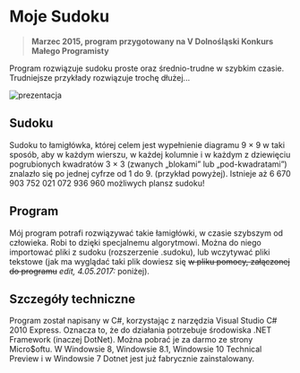 Moje Sudoku
===========================
> **Marzec 2015, program przygotowany na V Dolnośląski Konkurs Małego Programisty**

Program rozwiązuje sudoku proste oraz średnio-trudne w szybkim czasie. Trudniejsze przykłady rozwiązuje trochę dłużej...

![prezentacja](https://raw.github.com/m4k5/Moje-Sudoku/master/Desc_imgs/kmp2015.jpg "Ja prezentując program")

Sudoku
-------------------------
Sudoku to łamigłówka, której celem jest wypełnienie diagramu 9 × 9 w taki sposób, aby w każdym wierszu, w każdej kolumnie i w każdym z dziewięciu pogrubionych kwadratów 3 × 3 (zwanych „blokami” lub „pod-kwadratami”) znalazło się po jednej cyfrze od 1 do 9. (przykład powyżej).
Istnieje aż 6 670 903 752 021 072 936 960 możliwych plansz sudoku!

Program
-------------------------
Mój program potrafi rozwiązywać takie łamigłówki, w czasie szybszym od człowieka. Robi to dzięki specjalnemu algorytmowi. Można do niego importować pliki z sudoku (rozszerzenie .sudoku), lub wczytywać pliki tekstowe (jak ma wyglądać taki plik dowiesz się ~~w pliku pomocy, załączonej do programu~~ *edit, 4.05.2017:* poniżej).

Szczegóły techniczne
-------------------------
Program został napisany w C#, korzystając z narzędzia Visual Studio C# 2010 Express. Oznacza to, że do działania potrzebuje środowiska .NET Framework (inaczej DotNet). Można pobrać je za darmo ze strony Micro$oftu. W Windowsie 8, Windowsie 8.1, Windowsie 10 Technical Preview i w Windowsie 7 Dotnet jest już fabrycznie zainstalowany.
